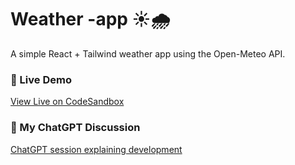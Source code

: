 
# Weather -app ☀️🌧️

A simple React + Tailwind weather app using the Open-Meteo API.

### 🔗 Live Demo
[View Live on CodeSandbox](https://codesandbox.io/p/devbox/z7q74c)

### 💬 My ChatGPT Discussion
[ChatGPT session explaining development](https://chatgpt.com/share/68ff844c-0b78-800e-bb10-19cb1e2c0358)
